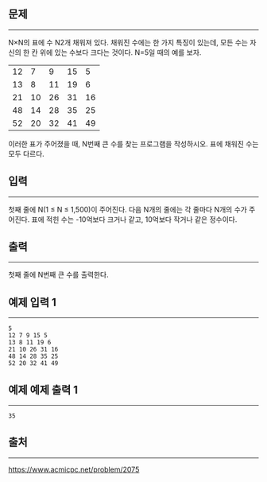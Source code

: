 ## 문제

---

N×N의 표에 수 N2개 채워져 있다. 채워진 수에는 한 가지 특징이 있는데, 모든 수는 자신의 한 칸 위에 있는 수보다 크다는 것이다. N=5일 때의 예를 보자.

|     |     |     |     |     |
| --- | --- | --- | --- | --- |
| 12  | 7   | 9   | 15  | 5   |
| 13  | 8   | 11  | 19  | 6   |
| 21  | 10  | 26  | 31  | 16  |
| 48  | 14  | 28  | 35  | 25  |
| 52  | 20  | 32  | 41  | 49  |

이러한 표가 주어졌을 때, N번째 큰 수를 찾는 프로그램을 작성하시오. 표에 채워진 수는 모두 다르다.

## 입력

---

첫째 줄에 N(1 ≤ N ≤ 1,500)이 주어진다. 다음 N개의 줄에는 각 줄마다 N개의 수가 주어진다. 표에 적힌 수는 -10억보다 크거나 같고, 10억보다 작거나 같은 정수이다.

## 출력

---

첫째 줄에 N번째 큰 수를 출력한다.

## 예제 입력 1

---

```
5
12 7 9 15 5
13 8 11 19 6
21 10 26 31 16
48 14 28 35 25
52 20 32 41 49
```

## 예제 예제 출력 1

---

```
35
```

## 출처

---

https://www.acmicpc.net/problem/2075
